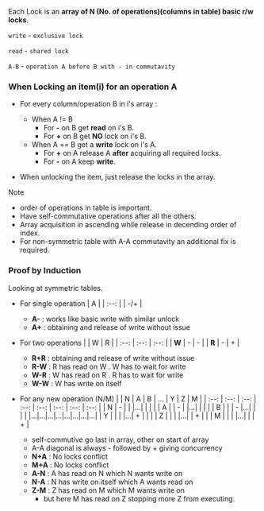 Each Lock is an **array of N (No. of operations)(columns in table) basic r/w locks**.

`write` - `exclusive lock`

`read`  - `shared lock`

`A-B`   - `operation A before B with - in commutavity`

### When Locking an item(i) for an operation A

   - For every column/operation B in i's array :
     - When A != B
       - For **-** on B get **read** on i's B.
       - For **+** on B get **NO** lock on i's B.
     - When A == B get a **write** lock on i's A.
       - For **+** on A release A **after** acquiring all required locks.
       - For **-** on A keep **write**.
         
   - When unlocking the item, just release the locks in the array.

> [!NOTE]
> - order of operations in table is important.
> - Have self-commutative operations after all the others.
> - Array acquisition in ascending while release in decending order of index. 
> - For non-symmetric table with A-A commutavity an additional fix is required.

### Proof by Induction
Looking at symmetric tables.

- For single operation
  | A | 
  | :--: |
  | -/+ |
  + **A-** : works like basic write with similar unlock
  + **A+** : obtaining and release of write without issue
  
- For two operations
  | | W | R |
  | :--: | :--: | :--: |
  | **W** | - | - | 
  | **R** | - | + |
  
  + **R+R** : obtaining and release of write without issue
  + **R-W** : R has read on W . W has to wait for write
  + **W-R** : W has read on R . R has to wait for write
  + **W-W** : W has write on itself

- For any new operation (N/M)
  | | N | A | B | ... | Y | Z | M |
  | :--: | :--: | :--: | :--: | :--: | :--: | :--: | :--: |
  | N | - |   |   |...|   |   |   |
  | A |   | - |   |...|   |   |   |
  | B |   |   | - |...|   |   |   |
  |...|...|...|...|...|...|...|...|
  | Y |   |   |   |...| + |   |   |
  | Z |   |   |   |...|   | + |   |
  | M |   |   |   |...|   |   | + |
  
  + self-commutive go last in array, other on start of array
  + A-A diagonal is always - followed by + giving concurrency
  + **N+A** : No locks conflict
  + **M+A** : No locks conflict
  + **A-N** : A has read on N which N wants write on
  + **N-A** : N has write on itself which A wants read on
  + **Z-M** : Z has read on M which M wants write on
    - but here M has read on Z stopping more Z from executing.
